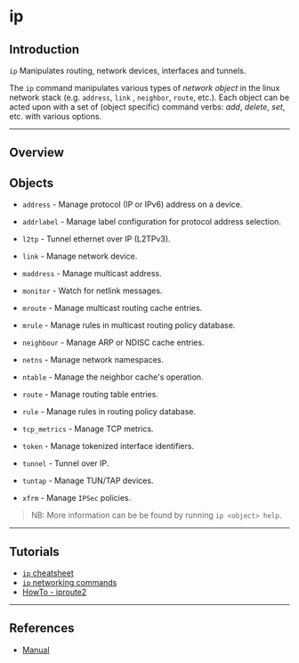 # ip

## Introduction

`ip` Manipulates routing, network devices, interfaces and tunnels.

The `ip` command manipulates various types of _network object_ in the linux network stack (e.g. `address`, `link` , `neighbor`, `route`, etc.). Each object can be acted upon with a set of (object specific) command verbs: _add_, _delete_, _set_, etc. with various options.

---

## Overview

## Objects

* `address` - Manage protocol (IP or IPv6) address on a device.

* `addrlabel` - Manage label configuration for protocol address selection.

* `l2tp` - Tunnel ethernet over IP (L2TPv3).

* `link` - Manage network device.

* `maddress` - Manage multicast address.

* `monitor` - Watch for netlink messages.

* `mroute` - Manage multicast routing cache entries.

* `mrule`  - Manage rules in multicast routing policy database.

* `neighbour` - Manage ARP or NDISC cache entries.

* `netns`  - Manage network namespaces.

* `ntable` - Manage the neighbor cache's operation.

* `route`  - Manage routing table entries.

* `rule`   - Manage rules in routing policy database.

* `tcp_metrics` - Manage TCP metrics.

* `token`  - Manage tokenized interface identifiers.

* `tunnel` - Tunnel over IP.

* `tuntap` - Manage TUN/TAP devices.

* `xfrm` - Manage `IPSec` policies.


> NB: More information can be be found by running `ip <object> help`.

---

## Tutorials

* [`ip` cheatsheet](https://access.redhat.com/sites/default/files/attachments/rh_ip_command_cheatsheet_1214_jcs_print.pdf)
* [`ip` networking commands](https://www.zframez.com/tutorials/linux-networking-commands.html)
* [HowTo - iproute2](http://www.policyrouting.org/iproute2.doc.html)

--- 

## References

* [Manual](http://linux-ip.net/gl/ip-cref/ip-cref-node19.html)

